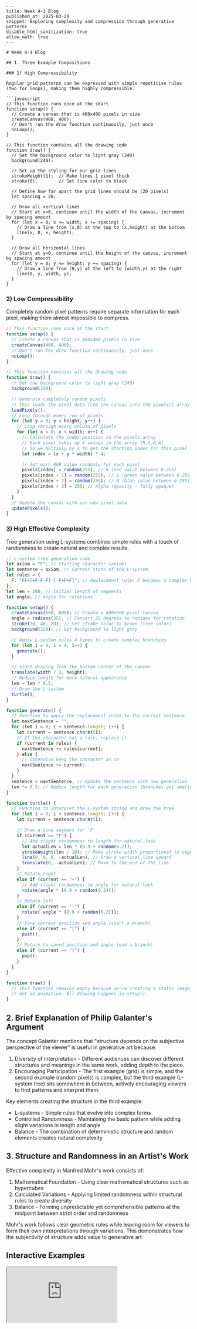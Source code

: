 ````
---
title: Week 4-1 Blog
published_at: 2025-03-29
snippet: Exploring complexity and compression through generative patterns
disable_html_sanitization: true
allow_math: true
---

# Week 4-1 Blog

## 1. Three Example Compositions

### 1) High Compressibility

Regular grid patterns can be expressed with simple repetitive rules (two for loops), making them highly compressible.

```javascript
// This function runs once at the start
function setup() {
  // Create a canvas that is 400x400 pixels in size
  createCanvas(400, 400);
  // Don't run the draw function continuously, just once
  noLoop();
}

// This function contains all the drawing code
function draw() {
  // Set the background color to light gray (240)
  background(240);

  // Set up the styling for our grid lines
  strokeWeight(1);  // Make lines 1 pixel thick
  stroke(0);        // Set line color to black

  // Define how far apart the grid lines should be (20 pixels)
  let spacing = 20;

  // Draw all vertical lines
  // Start at x=0, continue until the width of the canvas, increment by spacing amount
  for (let x = 0; x <= width; x += spacing) {
    // Draw a line from (x,0) at the top to (x,height) at the bottom
    line(x, 0, x, height);
  }

  // Draw all horizontal lines
  // Start at y=0, continue until the height of the canvas, increment by spacing amount
  for (let y = 0; y <= height; y += spacing) {
    // Draw a line from (0,y) at the left to (width,y) at the right
    line(0, y, width, y);
  }
}
````

### 2) Low Compressibility

Completely random pixel patterns require separate information for each pixel, making them almost impossible to compress.

```javascript
// This function runs once at the start
function setup() {
  // Create a canvas that is 400x400 pixels in size
  createCanvas(400, 400);
  // Don't run the draw function continuously, just once
  noLoop();
}

// This function contains all the drawing code
function draw() {
  // Set the background color to light gray (240)
  background(240);

  // Generate completely random pixels
  // This loads the pixel data from the canvas into the pixels[] array
  loadPixels();
  // Loop through every row of pixels
  for (let y = 0; y < height; y++) {
    // Loop through every column of pixels
    for (let x = 0; x < width; x++) {
      // Calculate the index position in the pixels array
      // Each pixel takes up 4 values in the array (R,G,B,A)
      // So we multiply by 4 to get the starting index for this pixel
      let index = (x + y * width) * 4;

      // Set each RGB value randomly for each pixel
      pixels[index] = random(255); // R (red value between 0-255)
      pixels[index + 1] = random(255); // G (green value between 0-255)
      pixels[index + 2] = random(255); // B (blue value between 0-255)
      pixels[index + 3] = 255; // Alpha (opacity - fully opaque)
    }
  }
  // Update the canvas with our new pixel data
  updatePixels();
}
```

### 3) High Effective Complexity

Tree generation using L-systems combines simple rules with a touch of randomness to create natural and complex results.

```javascript
// L-system tree generation code
let axiom = "F"; // Starting character (axiom)
let sentence = axiom; // Current state of the L-system
let rules = {
  F: "FF+[+F-F-F]-[-F+F+F]", // Replacement rule: F becomes a complex branch structure
};
let len = 100; // Initial length of segments
let angle; // Angle for rotations

function setup() {
  createCanvas(600, 600); // Create a 600x600 pixel canvas
  angle = radians(25); // Convert 25 degrees to radians for rotation
  stroke(70, 40, 20); // Set stroke color to brown (tree color)
  background(220); // Set background to light gray

  // Apply L-system rules 4 times to create complex branching
  for (let i = 0; i < 4; i++) {
    generate();
  }

  // Start drawing from the bottom center of the canvas
  translate(width / 2, height);
  // Reduce length for more natural appearance
  len = len * 0.5;
  // Draw the L-system
  turtle();
}

function generate() {
  // Function to apply the replacement rules to the current sentence
  let nextSentence = "";
  for (let i = 0; i < sentence.length; i++) {
    let current = sentence.charAt(i);
    // If the character has a rule, replace it
    if (current in rules) {
      nextSentence += rules[current];
    } else {
      // Otherwise keep the character as is
      nextSentence += current;
    }
  }
  sentence = nextSentence; // Update the sentence with new generation
  len *= 0.5; // Reduce length for each generation (branches get smaller)
}

function turtle() {
  // Function to interpret the L-system string and draw the tree
  for (let i = 0; i < sentence.length; i++) {
    let current = sentence.charAt(i);

    // Draw a line segment for 'F'
    if (current == "F") {
      // Add slight randomness to length for natural look
      let actualLen = len * (0.9 + random(0.2));
      strokeWeight(len / 10); // Make stroke width proportional to segment length
      line(0, 0, 0, -actualLen); // Draw a vertical line upward
      translate(0, -actualLen); // Move to the end of the line
    }
    // Rotate right
    else if (current == "+") {
      // Add slight randomness to angle for natural look
      rotate(angle * (0.9 + random(0.2)));
    }
    // Rotate left
    else if (current == "-") {
      rotate(-angle * (0.9 + random(0.2)));
    }
    // Save current position and angle (start a branch)
    else if (current == "[") {
      push();
    }
    // Return to saved position and angle (end a branch)
    else if (current == "]") {
      pop();
    }
  }
}

function draw() {
  // This function remains empty because we're creating a static image,
  // not an animation. All drawing happens in setup().
}
```

## 2. Brief Explanation of Philip Galanter's Argument

The concept Galanter mentions that "structure depends on the subjective perspective of the viewer" is useful in generative art because:

1. Diversity of Interpretation - Different audiences can discover different structures and meanings in the same work, adding depth to the piece.
2. Encouraging Participation - The first example (grid) is simple, and the second example (random pixels) is complex, but the third example (L-system tree) sits somewhere in between, actively encouraging viewers to find patterns and interpret them.

Key elements creating the structure in the third example:

- L-systems - Simple rules that evolve into complex forms
- Controlled Randomness - Maintaining the basic pattern while adding slight variations in length and angle
- Balance - The combination of deterministic structure and random elements creates natural complexity

## 3. Structure and Randomness in an Artist's Work

Effective complexity in Manfred Mohr's work consists of:

1. Mathematical Foundation - Using clear mathematical structures such as hypercubes
2. Calculated Variations - Applying limited randomness within structural rules to create diversity
3. Balance - Forming unpredictable yet comprehensible patterns at the midpoint between strict order and randomness

Mohr's work follows clear geometric rules while leaving room for viewers to form their own interpretations through variations. This demonstrates how the subjectivity of structure adds value to generative art.

## Interactive Examples

<iframe id="grid_example" src="https://editor.p5js.org/capogreco/full/Fkg05m7aA"></iframe>

<script type="module">
    const iframe = document.getElementById(`grid_example`)
    iframe.width = iframe.parentNode.scrollWidth
    iframe.height = iframe.width * 9 / 16 + 42
</script>

```

```
